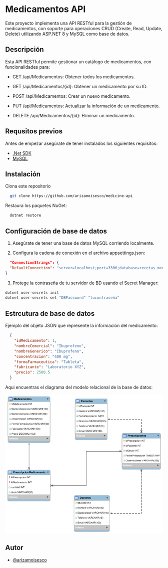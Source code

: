# Medicamentos API

Este proyecto implementa una API RESTful para la gestión de medicamentos, con soporte para operaciones CRUD (Create, Read, Update, Delete) utilizando ASP.NET 8 y MySQL como base de datos.


## Descripción

Esta API RESTful permite gestionar un catálogo de medicamentos, con funcionalidades para:

- GET /api/Medicamentos: Obtener todos los medicamentos.

- GET /api/Medicamentos/{id}: Obtener un medicamento por su ID.

- POST /api/Medicamentos: Crear un nuevo medicamento.

- PUT /api/Medicamentos: Actualizar la información de un medicamento.

- DELETE /api/Medicamentos/{id}: Eliminar un medicamento.


## Requsitos previos

Antes de empezar asegúrate de tener instalados los siguientes requisitos:

- [.Net SDK](https://dotnet.microsoft.com/en-us/download)
- [MySQL](https://dev.mysql.com/downloads/mysql/)


## Instalación

Clona este repositorio

```bash
  git clone https://github.com/arizamoisesco/medicine-api
```

Restaura los paquetes NuGet:

```bash
  dotnet restore
```


## Configuración de base de datos

1. Asegúrate de tener una base de datos MySQL corriendo localmente.

2. Configura la cadena de conexión en el archivo appsettings.json:

```json
  "ConnectionStrings": {
  "DefaultConnection": "server=localhost;port=3306;database=recetas_medicas;user=root;password=;"
}

```
3. Protege la contraseña de tu servidor de BD usando el Secret Manager:

```bash
dotnet user-secrets init
dotnet user-secrets set "DBPassword" "tucontraseña"
```    
## Estrcutura de base de datos

Ejemplo del objeto JSON que represente la información del medicamento:

```json
  {
    "idMedicamento": 1,
    "nombreComercial": "Ibuprofeno",
    "nombreGenerico": "Ibuprofeno",
    "concentracion": "400 mg",
    "formaFarmaceutica": "Tableta",
    "fabricante": "Laboratorio XYZ",
    "precio": 2500.5
  }

```
Aqui encuentras el diagrama del modelo relacional de la base de datos:

![Modelo fisico](Scripts/modelo-fisico.png)


## Autor

- [@arizamoisesco](https://www.github.com/arizamoisesco)
